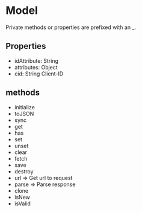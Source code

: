 # Model

Private methods or properties are prefixed with an _.

## Properties
* idAttribute: String
* attributes: Object
* cid: String Client-ID


## methods
* initialize
* toJSON
* sync
* get
* has
* set
* unset
* clear
* fetch
* save
* destroy
* url => Get url to request
* parse => Parse response
* clone
* isNew
* isValid

